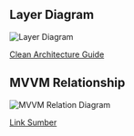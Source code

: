 ## Layer Diagram

![Layer Diagram](https://koenig-media.raywenderlich.com/uploads/2019/06/architecture-overview-650x343.png)

[Clean Architecture Guide](https://www.raywenderlich.com/3595916-clean-architecture-tutorial-for-android-getting-started)

## MVVM Relationship

![MVVM Relation Diagram](https://res.cloudinary.com/practicaldev/image/fetch/s--pUNEFtmV--/c_limit%2Cf_auto%2Cfl_progressive%2Cq_auto%2Cw_880/https://thepracticaldev.s3.amazonaws.com/i/r82oczwhgpxhtxnk1r7a.png)

[Link Sumber](https://dev.to/productivebot/understanding-the-flow-of-data-in-mvvm-architecture-487)